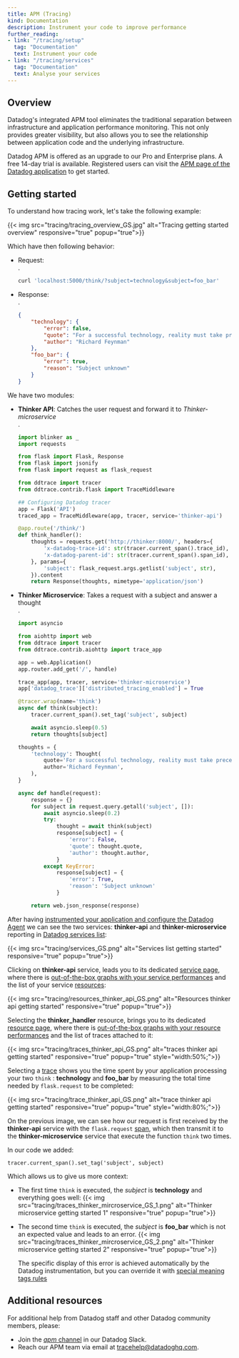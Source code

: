 ```yaml
---
title: APM (Tracing)
kind: Documentation
description: Instrument your code to improve performance
further_reading:
- link: "/tracing/setup"
  tag: "Documentation"
  text: Instrument your code
- link: "/tracing/services"
  tag: "Documentation"
  text: Analyse your services
---
```


## Overview

Datadog's integrated APM tool eliminates the traditional separation between infrastructure and application performance monitoring. This not only provides greater visibility, but also allows you to see the relationship between application code and the underlying infrastructure.

Datadog APM is offered as an upgrade to our Pro and Enterprise plans. A free 14-day trial is available.
Registered users can visit the [APM page of the Datadog application](https://app.datadoghq.com/apm/home) to get started.

## Getting started

To understand how tracing work, let's take the following example:

{{< img src="tracing/tracing_overview_GS.jpg" alt="Tracing getting started overview" responsive="true" popup="true">}}

Which have then following behavior:

* Request:  
    .  
    ```bash
    curl 'localhost:5000/think/?subject=technology&subject=foo_bar'
    ```

* Response:  
    .  
    ```json
    {
        "technology": {
            "error": false,
            "quote": "For a successful technology, reality must take precedence over public relations, for Nature cannot be fooled.",
            "author": "Richard Feynman"
        },
        "foo_bar": {
            "error": true,
            "reason": "Subject unknown"
        }
    }
    ```

<!---
[Find the complete demo project on our github]()

We need to opensource workshop code
-->

We have two modules:

* **Thinker API**: Catches the user request and forward it to *Thinker-microservice*  
    .  
    ```python
    import blinker as _
    import requests

    from flask import Flask, Response
    from flask import jsonify
    from flask import request as flask_request

    from ddtrace import tracer
    from ddtrace.contrib.flask import TraceMiddleware

    ## Configuring Datadog tracer
    app = Flask('API')
    traced_app = TraceMiddleware(app, tracer, service='thinker-api')

    @app.route('/think/')
    def think_handler():
        thoughts = requests.get('http://thinker:8000/', headers={
            'x-datadog-trace-id': str(tracer.current_span().trace_id),
            'x-datadog-parent-id': str(tracer.current_span().span_id),
        }, params={
            'subject': flask_request.args.getlist('subject', str),
        }).content
        return Response(thoughts, mimetype='application/json')

    ```

* **Thinker Microservice**: Takes a request with a subject and answer a thought  
    .  
    ```python
    import asyncio

    from aiohttp import web
    from ddtrace import tracer
    from ddtrace.contrib.aiohttp import trace_app

    app = web.Application()
    app.router.add_get('/', handle)

    trace_app(app, tracer, service='thinker-microservice')
    app['datadog_trace']['distributed_tracing_enabled'] = True

    @tracer.wrap(name='think')
    async def think(subject):
        tracer.current_span().set_tag('subject', subject)

        await asyncio.sleep(0.5)
        return thoughts[subject]

    thoughts = {
        'technology': Thought(
            quote='For a successful technology, reality must take precedence over public relations, for Nature cannot be fooled.',
            author='Richard Feynman',
        ),
    }

    async def handle(request):
        response = {}
        for subject in request.query.getall('subject', []):
            await asyncio.sleep(0.2)
            try:
                thought = await think(subject)
                response[subject] = {
                    'error': False,
                    'quote': thought.quote,
                    'author': thought.author,
                }
            except KeyError:
                response[subject] = {
                    'error': True,
                    'reason': 'Subject unknown'
                }

        return web.json_response(response)
    ```

After having [instrumented your application and configure the Datadog Agent](/tracing/setup) we can see the two services: **thinker-api** and **thinker-microservice** reporting in [Datadog services list](/tracing/services):

{{< img src="tracing/services_GS.png" alt="Services list getting started" responsive="true" popup="true">}}

Clicking on **thinker-api** service, leads you to its dedicated [service page](/tracing/services/service), where there is [out-of-the-box graphs with your service performances](/tracing/services/service/#out-of-the-box-graphs) and the list of your service [resources](/tracing/services/resource):

{{< img src="tracing/resources_thinker_api_GS.png" alt="Resources thinker api getting started" responsive="true" popup="true">}}

Selecting the **thinker_handler** resource, brings you to its dedicated [resource page](/tracing/services/resource), where there is [out-of-the-box graphs with your resource performances](/tracing/services/resource/#out-of-the-box-graphs) and the list of traces attached to it:

{{< img src="tracing/traces_thinker_api_GS.png" alt="traces thinker api getting started" responsive="true" popup="true" style="width:50%;">}}

Selecting a [trace](/tracing/services/trace) shows you the time spent by your application processing your two `think` : **technology** and **foo_bar** by measuring the total time needed by `flask.request` to be completed:

{{< img src="tracing/trace_thinker_api_GS.png" alt="trace thinker api getting started" responsive="true" popup="true" style="width:80%;">}}

On the previous image, we can see how our request is first received by the **thinker-api** service with the `flask.request` [span](/tracing/services/trace), which then transmit it to the **thinker-microservice** service that execute the function `think` two times.  

In our code we added:
```
tracer.current_span().set_tag('subject', subject)
```

Which allows us to give us more context:

* The first time `think` is executed, the *subject* is **technology** and everything goes well:
    {{< img src="tracing/traces_thinker_mircroservice_GS_1.png" alt="Thinker microservice getting started 1" responsive="true" popup="true">}}

* The second time `think` is executed, the *subject* is **foo_bar** which is not an expected value and leads to an error.
    {{< img src="tracing/traces_thinker_mircroservice_GS_2.png" alt="Thinker microservice getting started 2" responsive="true" popup="true">}}

    The specific display of this error is achieved automatically by the Datadog instrumentation, but you can override it with [special meaning tags rules](/tracing/services/trace/#traces-special-meaning-tags)

## Additional resources

For additional help from Datadog staff and other Datadog community members, please:

* Join the [*apm* channel](https://datadoghq.slack.com/messages/apm) in our Datadog Slack. 
* Reach our APM team via email at [tracehelp@datadoghq.com](mailto:tracehelp@datadoghq.com).
